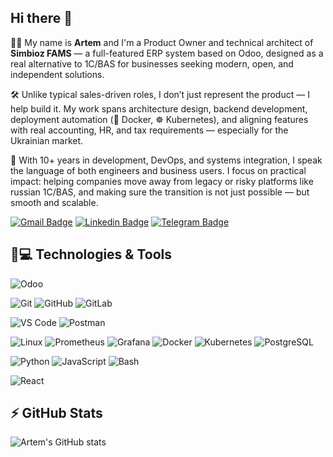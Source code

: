 ## Hi there 👋

🧑‍💼 My name is **Artem** and I'm a Product Owner and technical architect of **Simbioz FAMS** — a full-featured ERP system based on Odoo, designed as a real alternative to 1C/BAS for businesses seeking modern, open, and independent solutions.

🛠️ Unlike typical sales-driven roles, I don’t just represent the product — I help build it. My work spans architecture design, backend development, deployment automation (🐳 Docker, ☸️ Kubernetes), and aligning features with real accounting, HR, and tax requirements — especially for the Ukrainian market.

💼 With 10+ years in development, DevOps, and systems integration, I speak the language of both engineers and business users. I focus on practical impact: helping companies move away from legacy or risky platforms like russian 1C/BAS, and making sure the transition is not just possible — but smooth and scalable.

[![Gmail Badge](https://img.shields.io/badge/-borovlev.artem@gmail.com-c14438?style=flat&logo=Gmail&logoColor=white)](mailto:borovlev.artem@gmail.com "Connect via Email")
[![Linkedin Badge](https://img.shields.io/badge/-Artem%20Borovlev-0072b1?style=flat&logo=Linkedin&logoColor=white)](https://www.linkedin.com/in/borovlev/ "Connect on LinkedIn")
[![Telegram Badge](https://img.shields.io/badge/-@borovlevas-0088CC?style=flat&logo=Telegram&logoColor=white)](https://t.me/borovlevas "Contact on Telegram")

## 🚀💻 Technologies & Tools

  ![Odoo](https://img.shields.io/badge/-Odoo-714B67?style=flat&logo=odoo)

  ![Git](https://img.shields.io/badge/-Git-white?style=flat&logo=git)
  ![GitHub](https://img.shields.io/badge/-GitHub-181717?style=flat&logo=github)
  ![GitLab](https://img.shields.io/badge/-GitLab-white?style=flat&logo=gitlab)
  
  ![VS Code](https://img.shields.io/badge/-VS%20Code-007ACC?style=flat)
  ![Postman](https://img.shields.io/badge/Postman-white?style=flat&logo=postman)

  ![Linux](https://img.shields.io/badge/Linux-white?style=flat&logo=linux)
  ![Prometheus](https://img.shields.io/badge/Prometheus-white?style=flat&logo=prometheus)
  ![Grafana](https://img.shields.io/badge/Grafana-white?style=flat&logo=grafana)
  ![Docker](https://img.shields.io/badge/Docker-white?style=flat&logo=docker)
  ![Kubernetes](https://img.shields.io/badge/Kubernetes-white?style=flat&logo=kubernetes)
  ![PostgreSQL](https://img.shields.io/badge/PostgreSQL-white?style=flat&logo=postgresql)

  ![Python](https://img.shields.io/badge/-Python-white?style=flat&logo=python)
  ![JavaScript](https://img.shields.io/badge/-JavaScript-white?style=flat&logo=javascript)
  ![Bash](https://img.shields.io/badge/-Bash-white?style=flat&logo=gnubash)

  ![React](https://img.shields.io/badge/-React-white?style=flat&logo=react)


## ⚡ GitHub Stats

![Artem's GitHub stats](https://github-readme-stats.vercel.app/api?username=BorovlevAS&theme=dafult&show_icons=true)
